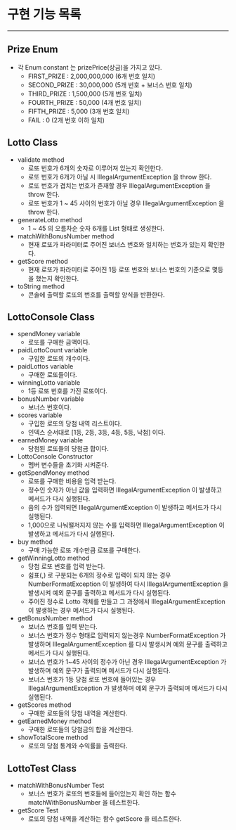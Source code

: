 # 구현 기능 목록

---
## Prize Enum

- 각 Enum constant 는 prizePrice(상금)을 가지고 있다.
  - FIRST_PRIZE : 2,000,000,000 (6개 번호 일치)
  - SECOND_PRIZE : 30,000,000 (5개 번호 + 보너스 번호 일치)
  - THIRD_PRIZE : 1,500,000 (5개 번호 일치)
  - FOURTH_PRIZE : 50,000 (4개 번호 일치)
  - FIFTH_PRIZE : 5,000 (3개 번호 일치)
  - FAIL : 0 (2개 번호 이하 일치)
## Lotto Class

- validate method
  - 로또 번호가 6개의 숫자로 이루어져 있는지 확인한다.
  - 로또 번호가 6개가 아닐 시 IllegalArgumentException 을 throw 한다.
  - 로또 번호가 겹치는 번호가 존재할 경우 IllegalArgumentException 을 throw 한다.
  - 로또 번호가 1 ~ 45 사이의 번호가 아닐 경우 IllegalArgumentException 을 throw 한다.
- generateLotto method
  - 1 ~ 45 의 오름차순 숫자 6개를 List 형태로 생성한다.
- matchWithBonusNumber method
  - 현재 로또가 파라미터로 주어진 보너스 번호와 일치하는 번호가 있는지 확인한다.
- getScore method
  - 현재 로또가 파라미터로 주어진 1등 로또 번호와 보너스 번호의 기준으로 몇등을 했는지 확인한다.
- toString method
  - 콘솔에 출력할 로또의 번호를 출력할 양식을 반환한다.
## LottoConsole Class

- spendMoney variable
  - 로또를 구매한 금액이다.
- paidLottoCount variable
  - 구입한 로또의 개수이다.
- paidLottos variable
  - 구매한 로또들이다.
- winningLotto variable
  - 1등 로또 번호를 가진 로또이다.
- bonusNumber variable
  - 보너스 번호이다.
- scores variable
  - 구입한 로또의 당첨 내역 리스트이다.
  - 인덱스 순서대로 [1등, 2등, 3등, 4등, 5등, 낙첨] 이다.
- earnedMoney variable
  - 당첨된 로또들의 당첨금 합이다.
- LottoConsole Constructor
  - 멤버 변수들을 초기화 시켜준다.
- getSpendMoney method
  - 로또를 구매한 비용을 입력 받는다.
  - 정수인 숫자가 아닌 값을 입력하면 IllegalArgumentException 이 발생하고 메서드가 다시 실행된다.
  - 음의 수가 입력되면 IllegalArgumentException 이 발생하고 메서드가 다시 실행된다.
  - 1,000으로 나눠떨저지지 않는 수를 입력하면 IllegalArgumentException 이 발생하고 메서드가 다시 실행된다.
- buy method
  - 구매 가능한 로또 개수만큼 로또를 구매한다.
- getWinningLotto method
  - 당첨 로또 번호를 입력 받는다.
  - 쉼표(,) 로 구분되는 6개의 정수로 입력이 되지 않는 경우 NumberFormatException 이 발생하여 다시 IllegalArgumentException 을 발생시켜 예외 문구를 출력하고 메서드가 다시 실행된다.
  - 주어진 정수로 Lotto 객체를 만들고 그 과정에서 IllegalArgumentException 이 발생하는 경우 메서드가 다시 실행된다.
- getBonusNumber method
  - 보너스 번호를 입력 받는다.
  - 보너스 번호가 정수 형태로 입력되지 않는경우 NumberFormatException 가 발생하며 IllegalArgumentException 를 다시 발생시켜 예외 문구를 출력하고 메서드가 다시 실행된다.
  - 보너스 번호가 1~45 사이의 정수가 아닌 경우 IllegalArgumentException 가 발생하며 예외 문구가 출력되며 메서드가 다시 실행된다.
  - 보너스 번호가 1등 당첨 로또 번호에 들어있는 경우 IllegalArgumentException 가 발생하며 예외 문구가 출력되며 메서드가 다시 실행된다.
- getScores method
  - 구매한 로또들의 당첨 내역을 계산한다.
- getEarnedMoney method
  - 구매한 로또들의 당첨금의 합을 계산한다.
- showTotalScore method
  - 로또의 당첨 통계와 수익률을 출력한다.
## LottoTest Class

- matchWithBonusNumber Test
  - 보너스 번호가 로또의 번호들에 들어있는지 확인 하는 함수 matchWithBonusNumber 을 테스트한다.
- getScore Test
  - 로또의 당첨 내역을 계산하는 함수 getScore 을 테스트한다.